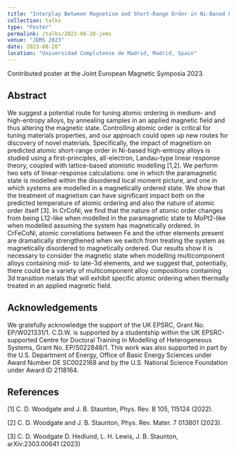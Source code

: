 ```yaml
---
title: "Interplay Between Magnetism and Short-Range Order in Ni-Based High-Entropy Alloys: CrCoNi, CrFeCoNi, and CrMnFeCoNi"
collection: talks
type: "Poster"
permalink: /talks/2023-08-28-jems
venue: "JEMS 2023"
date: 2023-08-28"
location: "Universidad Complutense de Madrid, Madrid, Spain"
---
```


Contributed poster at the Joint European Magnetic Symposia 2023.

<h2>Abstract</h2>
We suggest a potential route for tuning atomic ordering in medium- and high-entropy alloys, by annealing samples in an applied magnetic field and thus altering the magnetic state. Controlling atomic order is critical for tuning materials properties, and our approach could open up new routes for discovery of novel materials. Specifically, the impact of magnetism on predicted atomic short-range order in Ni-based high-entropy alloys is studied using a first-principles, all-electron, Landau-type linear response theory, coupled with lattice-based atomistic modelling [1,2]. We perform two sets of linear-response calculations: one in which the paramagnetic state is modelled within the disordered local moment picture, and one in which systems are modelled in a magnetically ordered state. We show that the treatment of magnetism can have significant impact both on the predicted temperature of atomic ordering and also the nature of atomic order itself [3]. In CrCoNi, we find that the nature of atomic order changes from being L12-like when modelled in the paramagnetic state to MoPt2-like when modelled assuming the system has magnetically ordered. In CrFeCoNi, atomic correlations between Fe and the other elements present are dramatically strengthened when we switch from treating the system as magnetically disordered to magnetically ordered. Our results show it is necessary to consider the magnetic state when modelling multicomponent alloys containing mid- to late-3d elements, and we suggest that, potentially, there could be a variety of multicomponent alloy compositions containing 3d transition metals that will exhibit specific atomic ordering when thermally treated in an applied magnetic field.

<h2>Acknowledgements</h2>
We gratefully acknowledge the support of the UK EPSRC, Grant No. EP/W021331/1. C.D.W. is supported by a studentship within the UK EPSRC-supported Centre for Doctoral Training in Modelling of Heterogeneous Systems, Grant No. EP/S022848/1. This work was also supported in part by the U.S. Department of Energy, Office of Basic Energy Sciences under Award Number DE SC0022168 and by the U.S. National Science Foundation under Award ID 2118164.

<h2>References</h2>
[1] C. D. Woodgate and J. B. Staunton, Phys. Rev. B 105, 115124 (2022).

[2] C. D. Woodgate and J. B. Staunton, Phys. Rev. Mater. 7 013801 (2023).

[3] C. D. Woodgate D. Hedlund, L. H. Lewis, J. B. Staunton, arXiv:2303.00641 (2023)

